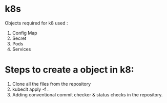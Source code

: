 # k8s

Objects required for k8 used : 
1. Config Map 
2. Secret
3. Pods 
4. Services 


# Steps to create a object in k8: 

1.  Clone all the files from the repository
2.  kubeclt apply -f . 
3.  Adding conventional commit checker & status checks in the repository.
